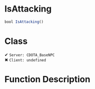 # IsAttacking
```js	
bool IsAttacking()
```
# Class
✔ `Server: CDOTA_BaseNPC`  
✖ `Client: undefined`  

# Function Description

